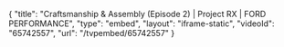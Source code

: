 {
    "title": "Craftsmanship & Assembly (Episode 2) | Project RX | FORD PERFORMANCE",
    "type": "embed",
    "layout": "iframe-static",
    "videoId": "65742557",
    "url": "\/tvpembed\/65742557"
}